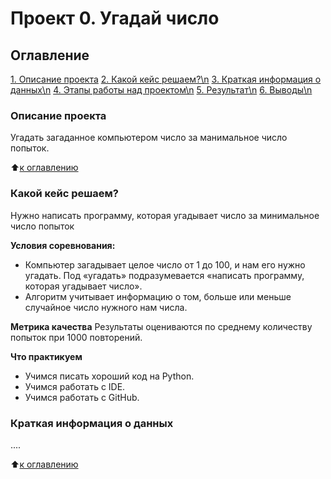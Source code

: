 # Проект 0. Угадай число

## Оглавление
[1. Описание проекта](https://github.com/Py-DST/a_new_beginning/tree/main/project_0#%D0%BE%D0%BF%D0%B8%D1%81%D0%B0%D0%BD%D0%B8%D0%B5-%D0%BF%D1%80%D0%BE%D0%B5%D0%BA%D1%82%D0%B0)
[2. Какой кейс решаем?\n](https://github.com/Py-DST/a_new_beginning/tree/main/project_0#%D0%BA%D0%B0%D0%BA%D0%BE%D0%B9-%D0%BA%D0%B5%D0%B9%D1%81-%D1%80%D0%B5%D1%88%D0%B0%D0%B5%D0%BC)
[3. Краткая информация о данных\n](https://github.com/Py-DST/a_new_beginning/tree/main/project_0#%D0%BA%D1%80%D0%B0%D1%82%D0%BA%D0%B0%D1%8F-%D0%B8%D0%BD%D1%84%D0%BE%D1%80%D0%BC%D0%B0%D1%86%D0%B8%D1%8F-%D0%BE-%D0%B4%D0%B0%D0%BD%D0%BD%D1%8B%D1%85)
[4. Этапы работы над проектом\n]()
[5. Результат\n]()
[6. Выводы\n]()

### Описание проекта
Угадать загаданное компьютером число за манимальное число попыток.

:arrow_up:[к оглавлению](https://github.com/Py-DST/a_new_beginning/tree/main/project_0#%D0%BE%D0%B3%D0%BB%D0%B0%D0%B2%D0%BB%D0%B5%D0%BD%D0%B8%D0%B5)


### Какой кейс решаем?
Нужно написать программу, которая угадывает число за минимальное число попыток

**Условия соревнования:**
- Компьютер загадывает целое число от 1 до 100, и нам его нужно угадать. Под «угадать» подразумевается «написать программу, которая угадывает число».
- Алгоритм учитывает информацию о том, больше или меньше случайное число нужного нам числа.

**Метрика качества**
Результаты оцениваются по среднему количеству попыток при 1000 повторений. 

**Что практикуем**
- Учимся писать хороший код на Python.
- Учимся работать с IDE.
- Учимся работать с GitHub.


### Краткая информация о данных
....

:arrow_up:[к оглавлению](https://github.com/Py-DST/a_new_beginning/tree/main/project_0#%D0%BE%D0%B3%D0%BB%D0%B0%D0%B2%D0%BB%D0%B5%D0%BD%D0%B8%D0%B5)